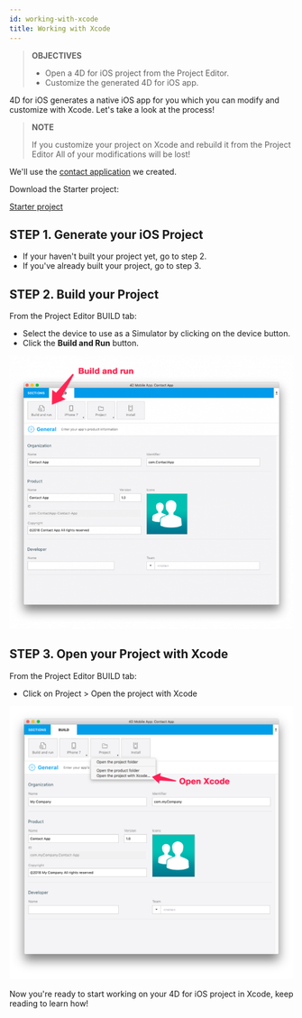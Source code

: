 ```yaml
---
id: working-with-xcode
title: Working with Xcode
---
```


> **OBJECTIVES**
> 
> * Open a 4D for iOS project from the Project Editor.
> * Customize the generated 4D for iOS app.

4D for iOS generates a native iOS app for you which you can modify and customize with Xcode. Let's take a look at the process!

> **NOTE**
> 
> If you customize your project on Xcode and rebuild it from the Project Editor All of your modifications will be lost!


We'll use the [contact application](../create-your-first-app) we created.

Download the Starter project:

<div className="center-button">
<a
  className="button button--primary"
  href="#">
  Starter project
</a>
</div>

## STEP 1. Generate your iOS Project

* If your haven't built your project yet, go to step 2.
* If you've already built your project, go to step 3.

## STEP 2. Build your Project

From the Project Editor BUILD tab:

* Select the device to use as a Simulator by clicking on the device button.
* Click the **Build and Run** button.

![Build and Run](img/build-and-run.png)

## STEP 3. Open your Project with Xcode

From the Project Editor BUILD tab:

* Click on Project > Open the project with Xcode

![Open your Project with Xcode](img/Open-your-project-Xcode-4D-for-iOS.png)

Now you're ready to start working on your 4D for iOS project in Xcode, keep reading to learn how!